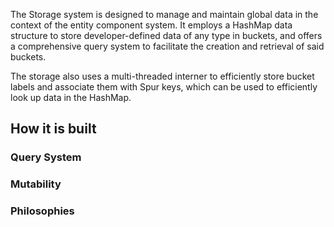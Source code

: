 The Storage system is designed to manage and maintain global data in the context of the entity component system. It employs a HashMap data structure to store developer-defined data of any type in buckets, and offers a comprehensive query system to facilitate the creation and retrieval of said buckets.

The storage also uses a multi-threaded interner to efficiently store bucket labels and associate them with Spur keys, which can be used to efficiently look up data in the HashMap.

## How it is built

### Query System



### Mutability

### Philosophies

